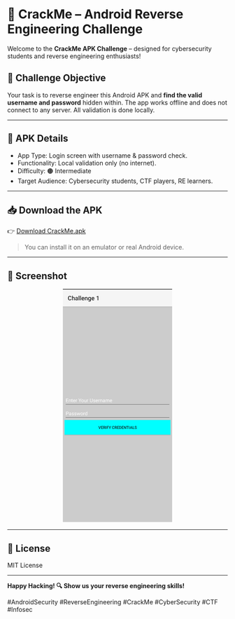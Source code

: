 # 🔐 CrackMe – Android Reverse Engineering Challenge

Welcome to the **CrackMe APK Challenge** – designed for cybersecurity students and reverse engineering enthusiasts!

## 🎯 Challenge Objective

Your task is to reverse engineer this Android APK and **find the valid username and password** hidden within. The app works offline and does not connect to any server. All validation is done locally.

---

## 📱 APK Details

- App Type: Login screen with username & password check.
- Functionality: Local validation only (no internet).
- Difficulty: 🟠 Intermediate
- Target Audience: Cybersecurity students, CTF players, RE learners.

---

## 📥 Download the APK

👉 [Download CrackMe.apk](./CrackMe.apk)

> You can install it on an emulator or real Android device.

---
## 📸 Screenshot

<p align="center">
  <img src="screenshots/login_screen.png" width="250" alt="Login screen">
</p>

---

## 📜 License

MIT License 

---

**Happy Hacking! 🔍 Show us your reverse engineering skills!**

#AndroidSecurity #ReverseEngineering #CrackMe #CyberSecurity #CTF #Infosec
